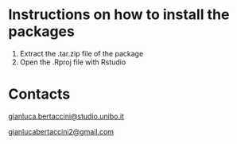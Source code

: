 # Instructions on how to install the packages

1. Extract the .tar.zip file of the package
2. Open the .Rproj file with Rstudio

# Contacts

gianluca.bertaccini@studio.unibo.it

gianlucabertaccini2@gmail.com
